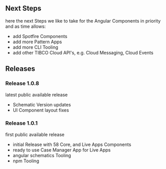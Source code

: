 ## Next Steps

here the next Steps we like to take for the Angular Components in priority and as time allows:

- add Spotfire Components
- add more Pattern Apps
- add more CLI Tooling
- add other TIBCO Cloud API's, e.g. Cloud Messaging, Cloud Events

## Releases

### Release 1.0.8 
latest public available release

-  Schematic Version updates
-  UI Component layout fixes 

### Release 1.0.1 
first public available release

- initial Release with 58 Core, and Live Apps Components
- ready to use Case Manager App for Live Apps
- angular schematics Tooling
- npm Tooling
